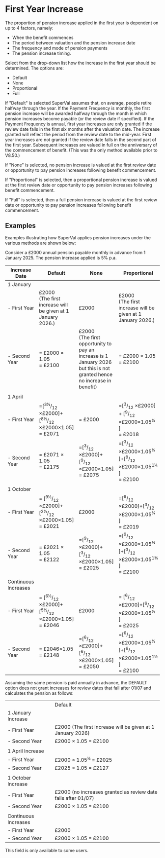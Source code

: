 # First Year Increase

The proportion of pension increase applied in the first year is
dependent on up to 4 factors, namely:

-   When the benefit commences
-   The period between valuation and the pension increase date
-   The frequency and mode of pension payments
-   The pension increase timing.

Select from the drop-down list how the increase in the first year should
be determined. The options are:

-   Default
-   None
-   Proportional
-   Full

If "Default" is selected SuperVal assumes that, on average, people
retire halfway through the year. If the Payment Frequency is monthly,
the first pension increase will be awarded halfway through the month in
which pension increases become payable (or the review date if
specified). If the Payment Frequency is annual, first year increases are
only granted if the review date falls in the first six months after the
valuation date. The increase granted will reflect the period from the
review date to the mid-year. First year increases are not granted if the
review date falls in the second part of the first year. Subsequent
increases are valued in full on the anniversary of the commencement of
benefit. (This was the only method available prior to V8.50.)

If "None" is selected, no pension increase is valued at the first review
date or opportunity to pay pension increases following benefit
commencement.

If "Proportional" is selected, then a proportional pension increase is
valued at the first review date or opportunity to pay pension increases
following benefit commencement.

If "Full" is selected, then a full pension increase is valued at the
first review date or opportunity to pay pension increases following
benefit commencement.

## Examples

Examples illustrating how SuperVal applies pension increases under the
various methods are shown below:

Consider a £2000 annual pension payable monthly in advance from 1
January 2025. The pension increase applied is 5% p.a.

<table>
<thead>
<tr class="header">
<th>Increase Date</th>
<th>Default</th>
<th>None</th>
<th>Proportional</th>
<th>Full</th>
</tr>
</thead>
<tbody>
<tr class="odd">
<td>1 January</td>
<td></td>
<td></td>
<td></td>
<td></td>
</tr>
<tr class="even">
<td>- First Year</td>
<td>£2000<br />
(The first increase will be given at 1 January 2026.)</td>
<td>£2000</td>
<td>£2000<br />
(The first increase will be given at 1 January 2026.)</td>
<td>£2000<br />
(The first increase will be given at 1 January 2026.)</td>
</tr>
<tr class="odd">
<td>- Second Year</td>
<td>= £2000 &times; 1.05<br />
= £2100</td>
<td>£2000<br />
(The first opportunity to pay an increase is 1 January 2026 but this is not granted hence no increase in benefit)</td>
<td>= £2000 &times; 1.05<br />
= £2100</td>
<td>= £2000 &times; 1.05<br />
= £2100</td>
</tr>
<tr class="even">
<td></td>
<td></td>
<td></td>
<td></td>
<td></td>
</tr>
<tr class="odd">
<td>1 April</td>
<td></td>
<td></td>
<td></td>
<td></td>
</tr>
<tr class="even">
<td>- First Year</td>
<td>=[<sup>3½</sup>/<sub>12</sub> &times;£2000]+[<sup>8½</sup>/<sub>12</sub> &times;£2000&times;1.05]<br />
= £2071</td>
<td>= £2000</td>
<td>=[<sup>3</sup>/<sub>12</sub> &times;£2000] + [<sup>9</sup>/<sub>12</sub> &times;£2000&times;1.05<sup>¼</sup> ]<br />
= £2018</td>
<td>=[<sup>3</sup>/<sub>12</sub> &times;£2000] + [<sup>9</sup>/<sub>12</sub> &times;£2000&times;1.05]<br />
= £2075</td>
</tr>
<tr class="odd">
<td>- Second Year</td>
<td>= £2071 &times; 1.05<br />
= £2175</td>
<td>=[<sup>3</sup>/<sub>12</sub> &times;£2000]+[<sup>9</sup>/<sub>12</sub> &times;£2000&times;1.05]<br />
= £2075</td>
<td>=[<sup>3</sup>/<sub>12</sub> &times;£2000&times;1.05<sup>¼</sup> ]+[<sup>9</sup>/<sub>12</sub> &times;£2000&times;1.05<sup>1¼</sup> ]<br />
= £2100</td>
<td>=[<sup>3</sup>/<sub>12</sub> &times;£2000&times;1.05]+[<sup>9</sup>/<sub>12</sub> &times;£2000&times;1.05²] = £2179</td>
</tr>
<tr class="even">
<td></td>
<td></td>
<td></td>
<td></td>
<td></td>
</tr>
<tr class="odd">
<td>1 October</td>
<td></td>
<td></td>
<td></td>
<td></td>
</tr>
<tr class="even">
<td>- First Year</td>
<td>= [<sup>9½</sup>/<sub>12</sub> &times;£2000]+ [<sup>2½</sup>/<sub>12</sub> &times;£2000&times;1.05]<br />
= £2021</td>
<td>£2000</td>
<td>=[<sup>9</sup>/<sub>12</sub> &times;£2000]+[<sup>3</sup>/<sub>12</sub> &times;£2000&times;1.05<sup>¾</sup> ]<br />
= £2019</td>
<td>=[<sup>9</sup>/<sub>12</sub> &times;£2000]+[<sup>3</sup>/<sub>12</sub> &times;£2000&times;1.05]<br />
= £2025</td>
</tr>
<tr class="odd">
<td>- Second Year</td>
<td>= £2021 &times; 1.05<br />
= £2122</td>
<td>=[<sup>9</sup>/<sub>12</sub> &times;£2000]+[<sup>3</sup>/<sub>12</sub> &times;£2000&times;1.05]<br />
= £2025</td>
<td>=[<sup>9</sup>/<sub>12</sub> &times;£2000&times;1.05<sup>¾</sup> ]+[<sup>3</sup>/<sub>12</sub> &times;£2000&times;1.05<sup>1¾</sup> ]<br />
= £2100</td>
<td>= [<sup>9</sup>/<sub>12</sub> &times;£2000&times;1.05] + [<sup>3</sup>/<sub>12</sub> &times; £2000 &times; 1.05²] = £2126</td>
</tr>
<tr class="even">
<td></td>
<td></td>
<td></td>
<td></td>
<td></td>
</tr>
<tr class="odd">
<td>Continuous Increases</td>
<td></td>
<td></td>
<td></td>
<td></td>
</tr>
<tr class="even">
<td>- First Year</td>
<td>= [<sup>6½</sup>/<sub>12</sub> &times;£2000]+[<sup>5½</sup>/<sub>12</sub> &times;£2000&times;1.05]<br />
= £2046</td>
<td>£2000</td>
<td>= [<sup>6</sup>/<sub>12</sub> &times;£2000]+[<sup>6</sup>/<sub>12</sub> &times;£2000&times;1.05<sup>½</sup> ]<br />
= £2025</td>
<td>= [<sup>6</sup>/<sub>12</sub> &times;£2000]+[<sup>6</sup>/<sub>12</sub> &times;£2000&times;1.05]<br />
= £2050</td>
</tr>
<tr class="odd">
<td>- Second Year</td>
<td>= £2046&times;1.05<br />
= £2148</td>
<td>=[<sup>6</sup>/<sub>12</sub> &times;£2000]+[<sup>6</sup>/<sub>12</sub> &times;£2000&times;1.05]<br />
= £2050</td>
<td>=[<sup>6</sup>/<sub>12</sub> &times;£2000&times;1.05<sup>½</sup> ]+[<sup>6</sup>/<sub>12</sub> &times;£2000&times;1.05<sup>1½</sup> ]<br />
= £2100</td>
<td>= [<sup>6</sup>/<sub>12</sub> &times;£2000&times;1.05]+[<sup>6</sup>/<sub>12</sub> &times;£2000&times;1.05²] = £2153</td>
</tr>
</tbody>
</table>

Assuming the same pension is paid annually in advance, the DEFAULT
option does not grant increases for review dates that fall after 01/07
and calculates the pension as follows:

<table>
<tbody>
<tr class="odd">
<td></td>
<td>Default</td>
</tr>
<tr class="even">
<td>1 January Increase</td>
<td></td>
</tr>
<tr class="odd">
<td>- First Year</td>
<td>£2000 (The first increase will be given at 1 January 2026)</td>
</tr>
<tr class="even">
<td>- Second Year</td>
<td>£2000 &times; 1.05 = £2100</td>
</tr>
<tr class="odd">
<td></td>
<td></td>
</tr>
<tr class="even">
<td>1 April Increase</td>
<td></td>
</tr>
<tr class="odd">
<td>- First Year</td>
<td>£2000 &times; 1.05<sup>¼</sup> = £2025</td>
</tr>
<tr class="even">
<td>- Second Year</td>
<td>£2025 &times; 1.05 = £2127</td>
</tr>
<tr class="odd">
<td></td>
<td></td>
</tr>
<tr class="even">
<td>1 October Increase</td>
<td></td>
</tr>
<tr class="odd">
<td>- First Year</td>
<td>£2000 (no increases granted as review date falls after 01/07)</td>
</tr>
<tr class="even">
<td>- Second Year</td>
<td>£2000 &times; 1.05 = £2100</td>
</tr>
<tr class="odd">
<td></td>
<td></td>
</tr>
<tr class="even">
<td>Continuous Increases</td>
<td></td>
</tr>
<tr class="odd">
<td>- First Year</td>
<td>£2000</td>
</tr>
<tr class="even">
<td>- Second Year</td>
<td>£2000 &times; 1.05 = £2100</td>
</tr>
</tbody>
</table>

This field is only available to some users.
